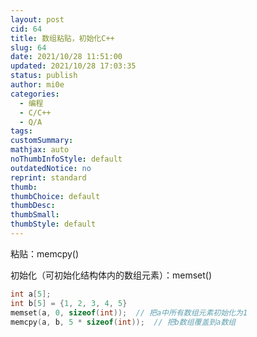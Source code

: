```yaml
---
layout: post
cid: 64
title: 数组粘贴，初始化C++
slug: 64
date: 2021/10/28 11:51:00
updated: 2021/10/28 17:03:35
status: publish
author: mi0e
categories: 
  - 编程
  - C/C++
  - Q/A
tags: 
customSummary: 
mathjax: auto
noThumbInfoStyle: default
outdatedNotice: no
reprint: standard
thumb: 
thumbChoice: default
thumbDesc: 
thumbSmall: 
thumbStyle: default
---
```



粘贴：memcpy()

初始化（可初始化结构体内的数组元素）：memset()

```cpp
int a[5];
int b[5] = {1, 2, 3, 4, 5}
memset(a, 0, sizeof(int));	// 把a中所有数组元素初始化为1
memcpy(a, b, 5 * sizeof(int));	// 把b数组覆盖到a数组
```
